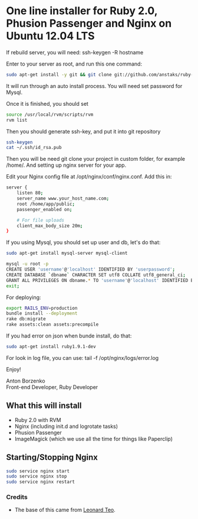 # One line installer for Ruby 2.0, Phusion Passenger and Nginx on Ubuntu 12.04 LTS

If rebuild server, you will need: ssh-keygen -R hostname

Enter to your server as root, and run this one command:

```bash
sudo apt-get install -y git && git clone git://github.com/anstaks/ruby-passenger-nginx-installer.git && bash ./ruby-passenger-nginx-installer/install.sh
```

It will run through an auto install process. You will need set password for Mysql.

Once it is finished, you should set
```bash
source /usr/local/rvm/scripts/rvm
rvm list
```

Then you should generate ssh-key, and put it into git repository
```bash
ssh-keygen
cat ~/.ssh/id_rsa.pub
```

Then you will be need git clone your project in custom folder, for example /home/. And setting up nginx server for your app.

Edit your Nginx config file at /opt/nginx/conf/nginx.conf. Add this in:

```bash
server {
    listen 80;
    server_name www.your_host_name.com;
    root /home/app/public; 
    passenger_enabled on;

    # For file uploads
    client_max_body_size 20m;
}
```

If you using Mysql, you should set up user and db, let's do that:
```bash
sudo apt-get install mysql-server mysql-client

mysql -u root -p
CREATE USER 'username'@'localhost' IDENTIFIED BY 'userpassword';
CREATE DATABASE `dbname` CHARACTER SET utf8 COLLATE utf8_general_ci;
GRANT ALL PRIVILEGES ON dbname.* TO 'username'@'localhost' IDENTIFIED BY 'userpassword';
exit;
```


For deploying:
```bash
export RAILS_ENV=production
bundle install --deployment
rake db:migrate
rake assets:clean assets:precompile
```

If you had error on json when bunde install, do that:
```bash
sudo apt-get install ruby1.9.1-dev
```


For look in log file, you can use: tail -f /opt/nginx/logs/error.log

Enjoy!

Anton Borzenko  
Front-end Developer, Ruby Developer  

## What this will install

* Ruby 2.0 with RVM
* Nginx (including init.d and logrotate tasks)
* Phusion Passenger
* ImageMagick (which we use all the time for things like Paperclip)

## Starting/Stopping Nginx

```bash
sudo service nginx start
sudo service nginx stop
sudo service nginx restart
```

### Credits

* The base of this came from [Leonard Teo](http://www.leonardteo.com/2012/11/install-ruby-on-rails-on-ubuntu-server/).
